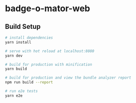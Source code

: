 # badge-o-mator-web

## Build Setup

``` bash
# install dependencies
yarn install

# serve with hot reload at localhost:8080
yarn dev

# build for production with minification
yarn build

# build for production and view the bundle analyzer report
npm run build --report

# run e2e tests
yarn e2e
```
